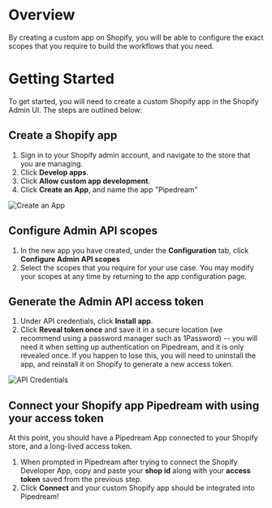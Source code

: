 # Overview
By creating a custom app on Shopify, you will be able to configure the exact scopes that you require to build the workflows that you need.

# Getting Started

To get started, you will need to create a custom Shopify app in the Shopify Admin UI. The steps are outlined below:

## Create a Shopify app
1. Sign in to your Shopify admin account, and navigate to the store that you are managing. 
2. Click **Develop apps**.
3. Click **Allow custom app development**.
4. Click **Create an App**, and name the app "Pipedream"

  ![Create an App](https://res.cloudinary.com/dpenc2lit/image/upload/v1688060015/Screenshot_2023-06-29_at_10.11.43_AM_unkom4.png)

## Configure Admin API scopes
1. In the new app you have created, under the **Configuration** tab, click **Configure Admin API scopes**
2. Select the scopes that you require for your use case. You may modify your scopes at any time by returning to the app configuration page.

## Generate the Admin API access token
1. Under API credentials, click **Install app**.
2. Click **Reveal token once** and save it in a secure location (we recommend using a password manager such as 1Password) -- you will need it when setting up authentication on Pipedream, and it is only revealed once. If you happen to lose this, you will need to uninstall the app, and reinstall it on Shopify to generate a new access token.

  ![API Credentials](https://res.cloudinary.com/dpenc2lit/image/upload/v1688061470/Screenshot_2023-06-29_at_10.54.53_AM_jta5gc.png)

## Connect your Shopify app Pipedream with using your access token

At this point, you should have a Pipedream App connected to your Shopify store, and a long-lived access token.

1. When prompted in Pipedream after trying to connect the Shopify Developer App, copy and paste your **shop id** along with your **access token** saved from the previous step.
2. Click **Connect** and your custom Shopify app should be integrated into Pipedream!
